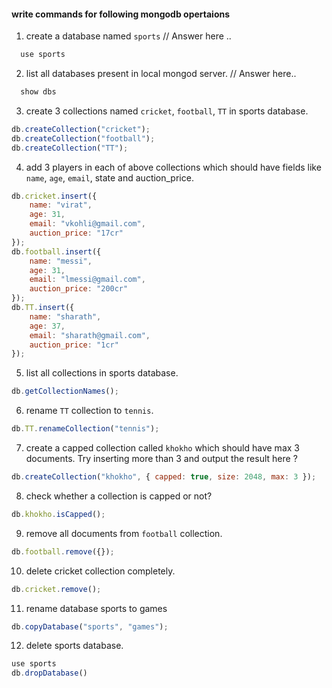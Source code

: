 #### write commands for following mongodb opertaions

1. create a database named `sports`
   // Answer here ..

```js
  use sports
```

2. list all databases present in local mongod server.
   // Answer here..

```js
  show dbs
```

3. create 3 collections named `cricket`, `football`, `TT` in sports database.

```js
db.createCollection("cricket");
db.createCollection("football");
db.createCollection("TT");
```

4. add 3 players in each of above collections which should have fields like `name`, `age`, `email`, state and auction_price.

```js
db.cricket.insert({
	name: "virat",
	age: 31,
	email: "vkohli@gmail.com",
	auction_price: "17cr"
});
db.football.insert({
	name: "messi",
	age: 31,
	email: "lmessi@gmail.com",
	auction_price: "200cr"
});
db.TT.insert({
	name: "sharath",
	age: 37,
	email: "sharath@gmail.com",
	auction_price: "1cr"
});
```

5. list all collections in sports database.

```js
db.getCollectionNames();
```

6. rename `TT` collection to `tennis`.

```js
db.TT.renameCollection("tennis");
```

7. create a capped collection called `khokho` which should have max 3 documents.
   Try inserting more than 3 and output the result here ?

```js
db.createCollection("khokho", { capped: true, size: 2048, max: 3 });
```

8. check whether a collection is capped or not?

```js
db.khokho.isCapped();
```

9. remove all documents from `football` collection.

```js
db.football.remove({});
```

10. delete cricket collection completely.

```js
db.cricket.remove();
```

11. rename database sports to games

```js
db.copyDatabase("sports", "games");
```

12. delete sports database.

```js
use sports
db.dropDatabase()
```

